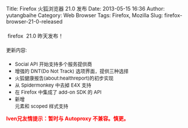 Title: Firefox 火狐浏览器 21.0 发布
Date: 2013-05-15 16:36
Author: yutangbaihe
Category: Web Browser
Tags: Firefox, Mozilla
Slug: firefox-browser-21-0-released

#### <span style="font-size: 1em; font-weight: normal;"> firefox  21.0 昨天发布！</span>

#### <span style="font-size: 13px; font-weight: normal;">更新内容:</span>

-   <span style="font-size: 13px;">Social API
    开始支持多个服务提供商</span>
-   <span style="font-size: 13px;">增强的 DNT(Do Not Track)
    选项界面，提供三种选择</span>
-   <span
    style="font-size: 13px;">火狐健康报告(about:healthreport)的初步实现</span>
-   <span style="font-size: 13px;">从 Spidermonkey 中去掉 E4X
    支持</span>
-   <span style="font-size: 13px;">在 Firefox 中集成了 add-on SDK 的
    API</span>
-   <span style="font-size: 13px;">新增 <main> 元素和 scoped
    样式支持</span>

<span style="color: #ff0000;">**Iven兄友情提示：暂时与 Autoproxy
不兼容。慎更。**</span>
